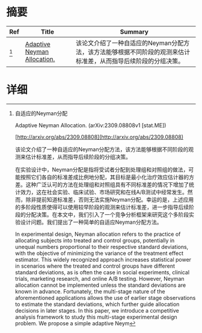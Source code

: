 # 摘要

| Ref | Title | Summary |
| --- | --- | --- |
| [^1] | [Adaptive Neyman Allocation.](http://arxiv.org/abs/2309.08808) | 该论文介绍了一种自适应的Neyman分配方法，该方法能够根据不同阶段的观测来估计标准差，从而指导后续阶段的分组决策。 |

# 详细

[^1]: 自适应的Neyman分配

    Adaptive Neyman Allocation. (arXiv:2309.08808v1 [stat.ME])

    [http://arxiv.org/abs/2309.08808](http://arxiv.org/abs/2309.08808)

    该论文介绍了一种自适应的Neyman分配方法，该方法能够根据不同阶段的观测来估计标准差，从而指导后续阶段的分组决策。

    

    在实验设计中，Neyman分配是指将受试者分配到处理组和对照组的做法，可能按照它们各自的标准差成比例地分配，其目标是最小化治疗效应估计器的方差。这种广泛认可的方法在处理组和对照组具有不同标准差的情况下增加了统计效力，这在社会实验、临床试验、市场研究和在线A/B测试中经常发生。然而，除非提前知道标准差，否则无法实施Neyman分配。幸运的是，上述应用的多阶段性质使得可以使用较早阶段的观测来估计标准差，进一步指导后续阶段的分配决策。在本文中，我们引入了一个竞争分析框架来研究这个多阶段实验设计问题。我们提出了一种简单的自适应Neyman分配方法。

    In experimental design, Neyman allocation refers to the practice of allocating subjects into treated and control groups, potentially in unequal numbers proportional to their respective standard deviations, with the objective of minimizing the variance of the treatment effect estimator. This widely recognized approach increases statistical power in scenarios where the treated and control groups have different standard deviations, as is often the case in social experiments, clinical trials, marketing research, and online A/B testing. However, Neyman allocation cannot be implemented unless the standard deviations are known in advance. Fortunately, the multi-stage nature of the aforementioned applications allows the use of earlier stage observations to estimate the standard deviations, which further guide allocation decisions in later stages. In this paper, we introduce a competitive analysis framework to study this multi-stage experimental design problem. We propose a simple adaptive Neym
    

